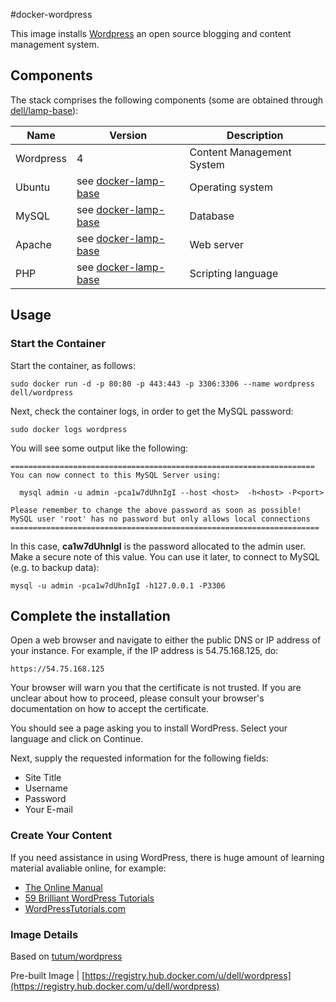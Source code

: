 #docker-wordpress

This image installs [Wordpress](https://wordpress.org/) an open source blogging and content management system.

## Components
The stack comprises the following components (some are obtained through [dell/lamp-base](https://github.com/dell-cloud-marketplace/docker-lamp-base)):

Name       | Version                 | Description
-----------|-------------------------|------------------------------
Wordpress  | 4                       | Content Management System
Ubuntu     | see [docker-lamp-base](https://github.com/dell-cloud-marketplace/docker-lamp-base)                  | Operating system
MySQL      | see [docker-lamp-base](https://github.com/dell-cloud-marketplace/docker-lamp-base) | Database
Apache     | see [docker-lamp-base](https://github.com/dell-cloud-marketplace/docker-lamp-base) | Web server
PHP        | see [docker-lamp-base](https://github.com/dell-cloud-marketplace/docker-lamp-base) | Scripting language

## Usage

### Start the Container
Start the container, as follows:


    sudo docker run -d -p 80:80 -p 443:443 -p 3306:3306 --name wordpress dell/wordpress

Next, check the container logs, in order to get the MySQL password:

    sudo docker logs wordpress

You will see some output like the following:

    ====================================================================
    You can now connect to this MySQL Server using:

      mysql admin -u admin -pca1w7dUhnIgI --host <host>  -h<host> -P<port>

    Please remember to change the above password as soon as possible!
    MySQL user 'root' has no password but only allows local connections
    =====================================================================

In this case, **ca1w7dUhnIgI** is the password allocated to the admin user. Make a secure note of this value. You can use it later, to connect to MySQL (e.g. to backup data):

    mysql -u admin -pca1w7dUhnIgI -h127.0.0.1 -P3306

## Complete the installation

Open a web browser and navigate to either the public DNS or IP address of your instance. For example, if the IP address is 54.75.168.125, do:

    https://54.75.168.125

Your browser will warn you that the certificate is not trusted. If you are unclear about how to proceed, please consult your browser's documentation on how to accept the certificate.

You should see a page asking you to install WordPress. Select your language and click on Continue.

Next, supply the requested information for the following fields:

* Site Title
* Username
* Password
* Your E-mail

### Create Your Content
If you need assistance in using WordPress, there is huge amount of learning material avaliable online, for example:

* [The Online Manual](https://codex.wordpress.org/Main_Page)
* [59 Brilliant WordPress Tutorials](http://www.creativebloq.com/web-design/wordpress-tutorials-designers-1012990)
* [WordPressTutorials.com](http://www.wordpresstutorials.com)


### Image Details

Based on  [tutum/wordpress](https://github.com/tutumcloud/tutum-docker-wordpress)

Pre-built Image   | [https://registry.hub.docker.com/u/dell/wordpress](https://registry.hub.docker.com/u/dell/wordpress)
